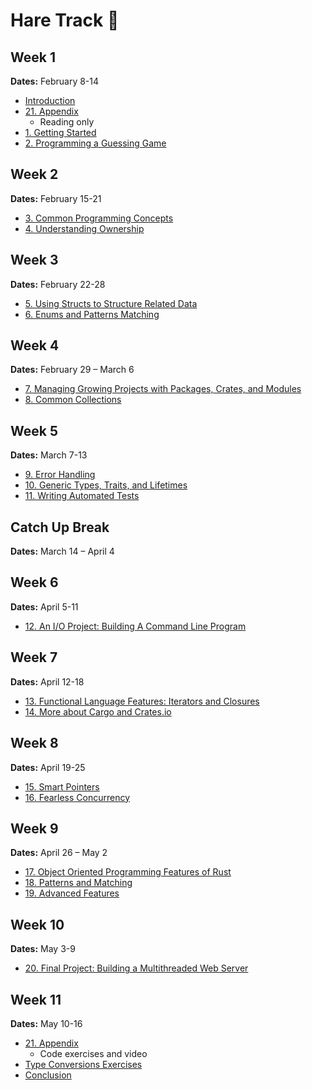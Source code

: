 # Hare Track 🐇

## Week 1

**Dates:** February 8-14

- [Introduction](../curriculum/00_introduction.md)
- [21. Appendix](../curriculum/21_appendix.md)
  - Reading only
- [1. Getting Started](../curriculum/01_getting_started.md)
- [2. Programming a Guessing Game](../curriculum/02_programming_a_guessing_game.md)

## Week 2

**Dates:** February 15-21

- [3. Common Programming Concepts](../curriculum/03_common_programming_concepts.md)
- [4. Understanding Ownership](../curriculum/04_understanding_ownership.md)

## Week 3

**Dates:** February 22-28

- [5. Using Structs to Structure Related Data](../curriculum/05_using_structs_to_structure_related_data.md)
- [6. Enums and Patterns Matching](../curriculum/06_enums_and_pattern_matching.md)

## Week 4

**Dates:** February 29 – March 6

- [7. Managing Growing Projects with Packages, Crates, and Modules](../curriculum/07_managing_growing_projects_with_packages_crates_and_modules.md)
- [8. Common Collections](../curriculum/08_common_collections.md)

## Week 5

**Dates:** March 7-13

- [9. Error Handling](../curriculum/09_error_handling.md)
- [10. Generic Types, Traits, and Lifetimes](../curriculum/10_generic_types_traits_and_lifetimes.md)
- [11. Writing Automated Tests](../curriculum/11_writing_automated_tests.md)

## Catch Up Break

**Dates:** March 14 – April 4

## Week 6

**Dates:** April 5-11

- [12. An I/O Project: Building A Command Line Program](../curriculum/12_an_io_project.md)

## Week 7

**Dates:** April 12-18

- [13. Functional Language Features: Iterators and Closures](../curriculum/13_functional_language_features.md)
- [14. More about Cargo and Crates.io](../curriculum/14_more_about_cargo_and_crates.md)

## Week 8

**Dates:** April 19-25

- [15. Smart Pointers](../curriculum/15_smart_pointers.md)
- [16. Fearless Concurrency](../curriculum/16_fearless_concurrency.md)

## Week 9

**Dates:** April 26 – May 2

- [17. Object Oriented Programming Features of Rust](../curriculum/17_object_oriented_programming_features_of_rust.md)
- [18. Patterns and Matching](../curriculum/18_patterns_and_matching.md)
- [19. Advanced Features](../curriculum/19_advanced_features.md)

## Week 10

**Dates:** May 3-9

- [20. Final Project: Building a Multithreaded Web Server](../curriculum/20_final_project.md)

## Week 11

**Dates:** May 10-16

- [21. Appendix](../curriculum/21_appendix.md)
  - Code exercises and video
- [Type Conversions Exercises](../curriculum/22_type_conversions.md)
- [Conclusion](../curriculum/23_conclusion.md)
